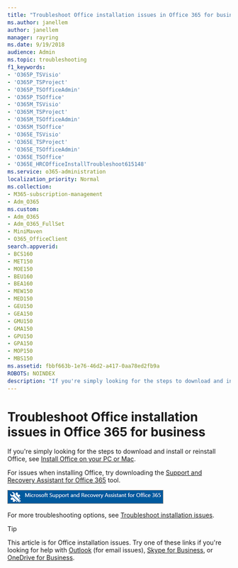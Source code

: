 ```yaml
---
title: "Troubleshoot Office installation issues in Office 365 for business"
ms.author: janellem
author: janellem
manager: rayring
ms.date: 9/19/2018
audience: Admin
ms.topic: troubleshooting
f1_keywords:
- 'O365P_TSVisio'
- 'O365P_TSProject'
- 'O365P_TSOfficeAdmin'
- 'O365P_TSOffice'
- 'O365M_TSVisio'
- 'O365M_TSProject'
- 'O365M_TSOfficeAdmin'
- 'O365M_TSOffice'
- 'O365E_TSVisio'
- 'O365E_TSProject'
- 'O365E_TSOfficeAdmin'
- 'O365E_TSOffice'
- 'O365E_HRCOfficeInstallTroubleshoot615148'
ms.service: o365-administration
localization_priority: Normal
ms.collection: 
- M365-subscription-management 
- Adm_O365
ms.custom:
- Adm_O365
- Adm_O365_FullSet
- MiniMaven
- O365_OfficeClient
search.appverid:
- BCS160
- MET150
- MOE150
- BEU160
- BEA160
- MEW150
- MED150
- GEU150
- GEA150
- GMU150
- GMA150
- GPU150
- GPA150
- MOP150
- MBS150
ms.assetid: fbbf663b-1e76-46d2-a417-0aa78ed2fb9a
ROBOTS: NOINDEX
description: "If you're simply looking for the steps to download and install or reinstall Office, see Install Office on your PC or Mac."
---
```


# Troubleshoot Office installation issues in Office 365 for business

If you're simply looking for the steps to download and install or reinstall Office, see [Install Office on your PC or Mac](https://support.office.com/article/4414eaaf-0478-48be-9c42-23adc4716658.aspx).
  
For issues when installing Office, try downloading the [Support and Recovery Assistant for Office 365](https://diagnostics.office.com/) tool. 
  
[![Download the Microsoft Support and Recovery Assistant for Office 365](../media/86a40ac5-ffa9-4704-b37b-3a858cf997cc.png)](https://diagnostics.office.com/)

For more troubleshooting options, see [Troubleshoot installation issues](https://support.office.com/article/fbbf663b-1e76-46d2-a417-0aa78ed2fb9a).
  

> [!TIP]
> This article is for Office installation issues. Try one of these links if you're looking for help with
[Outlook](https://support.office.com/article/6995fb57-b8e7-43e9-be75-6a98e1b11c3d.aspx) (for email issues), [Skype for Business](https://support.office.com/article/4fbe07ce-6b15-4a06-bcf0-baea57890410.aspx), or [OneDrive for Business](https://support.office.com/article/1eaa32e9-3229-47c2-b363-0a5306cb8c37.aspx). 

  
